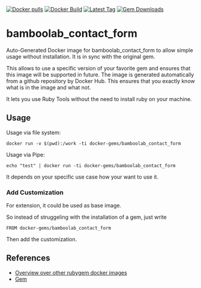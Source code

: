 [![Docker pulls](https://img.shields.io/docker/pulls/rubygem/bamboolab_contact_form.svg)](https://hub.docker.com/r/rubygem/bamboolab_contact_form/)
[![Docker Build](https://img.shields.io/docker/automated/rubygem/bamboolab_contact_form.svg)](https://hub.docker.com/r/rubygem/bamboolab_contact_form/)
[![Latest Tag](https://img.shields.io/github/tag/docker-rubygem/bamboolab_contact_form.svg)](https://hub.docker.com/r/rubygem/bamboolab_contact_form/)
[![Gem Downloads](https://img.shields.io/gem/dt/bamboolab_contact_form.svg)](https://rubygems.org/gems/bamboolab_contact_form/)
# bamboolab_contact_form

Auto-Generated Docker image for bamboolab_contact_form to allow simple usage without installation.
It is in sync with the original gem.

This allows to use a specific version of your favorite gem and ensures that this image will be supported in future.
The image is generated automatically from a github repository by Docker Hub.
This ensures that you exactly know what is in the image and what not.

It lets you use Ruby Tools without the need to install ruby on your machine.

## Usage

Usage via file system:

`docker run -v $(pwd):/work -ti docker-gems/bamboolab_contact_form`

Usage via Pipe:

`echo "test" | docker run -ti docker-gems/bamboolab_contact_form`

It depends on your specific use case how your want to use it.

### Add Customization

For extension, it could be used as base image.

So instead of struggeling with the installation of a gem, just write

`FROM docker-gems/bamboolab_contact_form`

Then add the customization.

## References

 - [Overview over other rubygem docker images](https://github.com/thinkbot/docker-rubygem)
 - [Gem](https://rubygems.org/gems/bamboolab_contact_form/)
